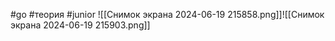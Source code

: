 #go #теория #junior 
![[Снимок экрана 2024-06-19 215858.png]]![[Снимок экрана 2024-06-19 215903.png]]